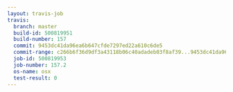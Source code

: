 ```yaml
---
layout: travis-job
travis:
  branch: master
  build-id: 500819951
  build-number: 157
  commit: 9453dc41da96ea6b647cfde7297ed22a610c6de5
  commit-range: c266b6f36d9df3a43118b06c40adadeb03f8af39...9453dc41da96ea6b647cfde7297ed22a610c6de5
  job-id: 500819953
  job-number: 157.2
  os-name: osx
  test-result: 0
---
```

